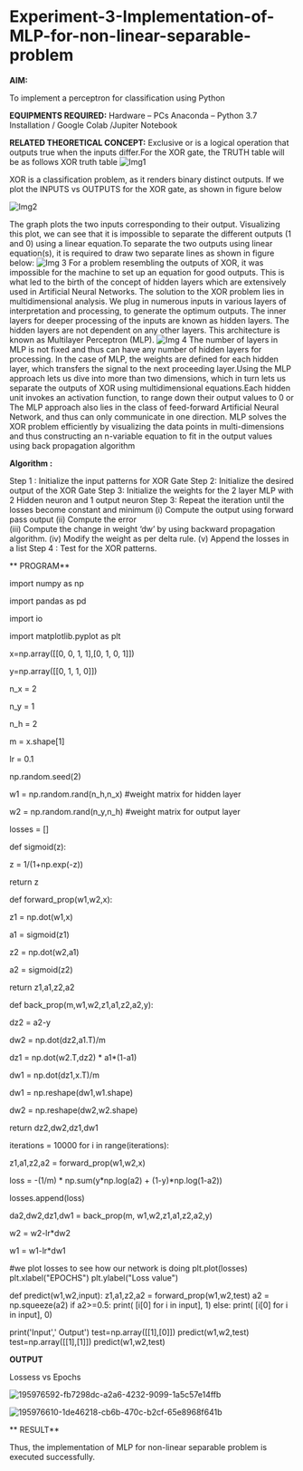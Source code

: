 # Experiment-3-Implementation-of-MLP-for-non-linear-separable-problem
**AIM:**

To implement a perceptron for classification using Python

**EQUIPMENTS REQUIRED:**
Hardware – PCs
Anaconda – Python 3.7 Installation / Google Colab /Jupiter Notebook

**RELATED THEORETICAL CONCEPT:**
Exclusive or is a logical operation that outputs true when the inputs differ.For the XOR gate, the TRUTH table will be as follows
XOR truth table
![Img1](https://user-images.githubusercontent.com/112920679/195774720-35c2ed9d-d484-4485-b608-d809931a28f5.gif)

XOR is a classification problem, as it renders binary distinct outputs. If we plot the INPUTS vs OUTPUTS for the XOR gate, as shown in figure below

![Img2](https://user-images.githubusercontent.com/112920679/195774898-b0c5886b-3d58-4377-b52f-73148a3fe54d.gif)

The graph plots the two inputs corresponding to their output. Visualizing this plot, we can see that it is impossible to separate the different outputs (1 and 0) using a linear equation.To separate the two outputs using linear equation(s), it is required to draw two separate lines as shown in figure below:
![Img 3](https://user-images.githubusercontent.com/112920679/195775012-74683270-561b-4a3a-ac62-cf5ddfcf49ca.gif)
For a problem resembling the outputs of XOR, it was impossible for the machine to set up an equation for good outputs. This is what led to the birth of the concept of hidden layers which are extensively used in Artificial Neural Networks. The solution to the XOR problem lies in multidimensional analysis. We plug in numerous inputs in various layers of interpretation and processing, to generate the optimum outputs.
The inner layers for deeper processing of the inputs are known as hidden layers. The hidden layers are not dependent on any other layers. This architecture is known as Multilayer Perceptron (MLP).
![Img 4](https://user-images.githubusercontent.com/112920679/195775183-1f64fe3d-a60e-4998-b4f5-abce9534689d.gif)
The number of layers in MLP is not fixed and thus can have any number of hidden layers for processing. In the case of MLP, the weights are defined for each hidden layer, which transfers the signal to the next proceeding layer.Using the MLP approach lets us dive into more than two dimensions, which in turn lets us separate the outputs of XOR using multidimensional equations.Each hidden unit invokes an activation function, to range down their output values to 0 or The MLP approach also lies in the class of feed-forward Artificial Neural Network, and thus can only communicate in one direction. MLP solves the XOR problem efficiently by visualizing the data points in multi-dimensions and thus constructing an n-variable equation to fit in the output values using back propagation algorithm

**Algorithm :**

Step 1 : Initialize the input patterns for XOR Gate
Step 2: Initialize the desired output of the XOR Gate
Step 3: Initialize the weights for the 2 layer MLP with 2 Hidden neuron 
              and 1 output neuron
Step 3: Repeat the  iteration  until the losses become constant and 
              minimum
              (i)  Compute the output using forward pass output
              (ii) Compute the error  
		          (iii) Compute the change in weight ‘dw’ by using backward 
                     propagation algorithm.
             (iv) Modify the weight as per delta rule.
             (v)   Append the losses in a list
Step 4 : Test for the XOR patterns.

** PROGRAM**

import numpy as np

import pandas as pd

import io

import matplotlib.pyplot as plt

x=np.array([[0, 0, 1, 1],[0, 1, 0, 1]])

y=np.array([[0, 1, 1, 0]])

n_x = 2

n_y = 1

n_h = 2

m = x.shape[1]

lr = 0.1

np.random.seed(2)

w1 = np.random.rand(n_h,n_x) #weight matrix for hidden layer

w2 = np.random.rand(n_y,n_h) #weight matrix for output layer

losses = []

def sigmoid(z):
   
   z = 1/(1+np.exp(-z))

   return z
  
def forward_prop(w1,w2,x):
  
  z1 = np.dot(w1,x)
  
  a1 = sigmoid(z1)
  
  z2 = np.dot(w2,a1)
  
  a2 = sigmoid(z2)
  
  return z1,a1,z2,a2
  
def back_prop(m,w1,w2,z1,a1,z2,a2,y):
  
  dz2 = a2-y
  
  dw2 = np.dot(dz2,a1.T)/m
  
  dz1 = np.dot(w2.T,dz2) * a1*(1-a1)
  
  dw1 = np.dot(dz1,x.T)/m
  
  dw1 = np.reshape(dw1,w1.shape)
  
  dw2 = np.reshape(dw2,w2.shape)
  
  return dz2,dw2,dz1,dw1

iterations = 10000
for i in range(iterations):
  
  z1,a1,z2,a2 = forward_prop(w1,w2,x)
  
  loss = -(1/m) * np.sum(y*np.log(a2) + (1-y)*np.log(1-a2))
  
  losses.append(loss)
  
  da2,dw2,dz1,dw1 = back_prop(m, w1,w2,z1,a1,z2,a2,y)
  
  w2 = w2-lr*dw2
  
  w1 = w1-lr*dw1
  
#we plot losses to see how our network is doing
plt.plot(losses)
plt.xlabel("EPOCHS")
plt.ylabel("Loss value")

def predict(w1,w2,input):
    z1,a1,z2,a2 = forward_prop(w1,w2,test)
    a2 = np.squeeze(a2)
    if a2>=0.5:
        print( [i[0] for i in input], 1)
    else:
        print( [i[0] for i in input], 0)

print('Input',' Output')
test=np.array([[1],[0]])
predict(w1,w2,test)
test=np.array([[1],[1]])
predict(w1,w2,test)


 **OUTPUT**
 
 Lossess vs Epochs
 
 
 ![195976592-fb7298dc-a2a6-4232-9099-1a5c57e14ffb](https://user-images.githubusercontent.com/84170699/198334106-1cfb7dd3-5744-49eb-9ea3-023eb84a2957.png)



![195976610-1de46218-cb6b-470c-b2cf-65e8968f641b](https://user-images.githubusercontent.com/84170699/198334396-301d3d3c-5044-4cbd-a356-55268bfd5d8b.png)


** RESULT**

Thus, the implementation of MLP for non-linear separable problem is executed successfully.
